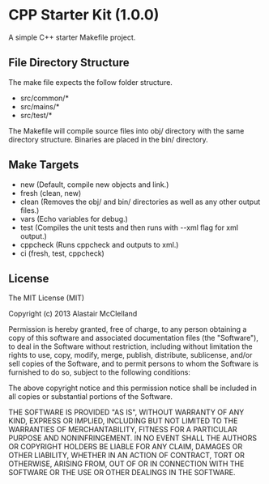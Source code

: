 CPP Starter Kit (1.0.0)
=======================

A simple C++ starter Makefile project.

File Directory Structure
------------------------

The make file expects the follow folder structure.

- src/common/*
- src/mains/*
- src/test/*

The Makefile will compile source files into obj/ directory with the same directory structure. Binaries are placed in the bin/ directory.

Make Targets
------------

 - new (Default, compile new objects and link.)
 - fresh (clean, new)
 - clean (Removes the obj/ and bin/ directories as well as any other output files.)
 - vars (Echo variables for debug.)
 - test (Compiles the unit tests and then runs with --xml flag for xml output.)
 - cppcheck (Runs cppcheck and outputs to xml.)
 - ci (fresh, test, cppcheck)

License
-------

The MIT License (MIT)

Copyright (c) 2013 Alastair McClelland

Permission is hereby granted, free of charge, to any person obtaining a copy of this software and associated documentation files (the "Software"), to deal in the Software without restriction, including without limitation the rights to use, copy, modify, merge, publish, distribute, sublicense, and/or sell copies of the Software, and to permit persons to whom the Software is furnished to do so, subject to the following conditions:

The above copyright notice and this permission notice shall be included in all copies or substantial portions of the Software.

THE SOFTWARE IS PROVIDED "AS IS", WITHOUT WARRANTY OF ANY KIND, EXPRESS OR IMPLIED, INCLUDING BUT NOT LIMITED TO THE WARRANTIES OF MERCHANTABILITY, FITNESS FOR A PARTICULAR PURPOSE AND NONINFRINGEMENT. IN NO EVENT SHALL THE AUTHORS OR COPYRIGHT HOLDERS BE LIABLE FOR ANY CLAIM, DAMAGES OR OTHER LIABILITY, WHETHER IN AN ACTION OF CONTRACT, TORT OR OTHERWISE, ARISING FROM, OUT OF OR IN CONNECTION WITH THE SOFTWARE OR THE USE OR OTHER DEALINGS IN THE SOFTWARE.
